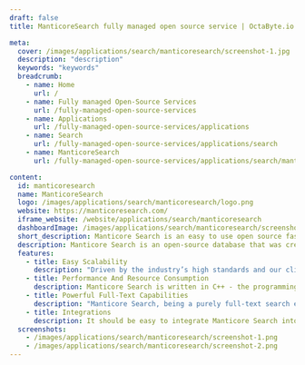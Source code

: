 ```yaml
---
draft: false
title: ManticoreSearch fully managed open source service | OctaByte.io

meta:
  cover: /images/applications/search/manticoresearch/screenshot-1.jpg
  description: "description"
  keywords: "keywords"
  breadcrumb:
    - name: Home
      url: /
    - name: Fully managed Open-Source Services
      url: /fully-managed-open-source-services
    - name: Applications
      url: /fully-managed-open-source-services/applications
    - name: Search
      url: /fully-managed-open-source-services/applications/search
    - name: ManticoreSearch
      url: /fully-managed-open-source-services/applications/search/manticoresearch

content:
  id: manticoresearch
  name: ManticoreSearch
  logo: /images/applications/search/manticoresearch/logo.png
  website: https://manticoresearch.com/
  iframe_website: /website/applications/search/manticoresearch
  dashboardImage: /images/applications/search/manticoresearch/screenshot-1.png
  short_description: Manticore Search is an easy to use open source fast database for search. Modern, fast, light-weight, outstanding full-text search capabilities.
  description: Manticore Search is an open-source database that was created in 2017 as a continuation of Sphinx Search engine. it took all the best from it, significantly improved its functionality, fixed hundreds of bugs, rewrote the code almost completely and kept it open-source! That all has made Manticore Search a modern, fast, light-weight and full-featured database with outstanding full-text search capabilities.
  features:
    - title: Easy Scalability
      description: "Driven by the industry’s high standards and our clients’ needs, we made Manticore easily scalable, so no matter what kind of search tasks you need to solve: search on a small site, analytics over billions of log records or building multilingual directory with petabyte data coming from different sources, you can do it with Manticore Search."
    - title: Performance And Resource Consumption
      description: Manticore Search is written in C++ - the programming language used to write operating systems, browsers and other software where performance and resource consumption is especially important. Writing in C++ is hard and takes time, but it allows us to make sure Manticore Search doesn’t consume more RAM than really needed and than it can use your CPU as efficiently as possible.
    - title: Powerful Full-Text Capabilities
      description: "Manticore Search, being a purely full-text search engine initially has outstanding full-text capabilities: over 20 full-text operators and more than 20 ranking factors, various built-in rankers and an expression-based custom ranker, text stemming, lemmatization, stopwords, synonyms, wordforms, low-level characters mapping, proper Chinese segmentation, easy text highlighting, ranking and tokenization plugins and many more."
    - title: Integrations
      description: It should be easy to integrate Manticore Search into your existing stack. That’s why Manticore can read data from MySQL, Postgres, MSSQL, ODBC, XML, CSV, TSV out of the box. It can also be integrated with MySQL as an engine or be accessed via ProxySQL.
  screenshots:
    - /images/applications/search/manticoresearch/screenshot-1.png
    - /images/applications/search/manticoresearch/screenshot-2.png
---
```


